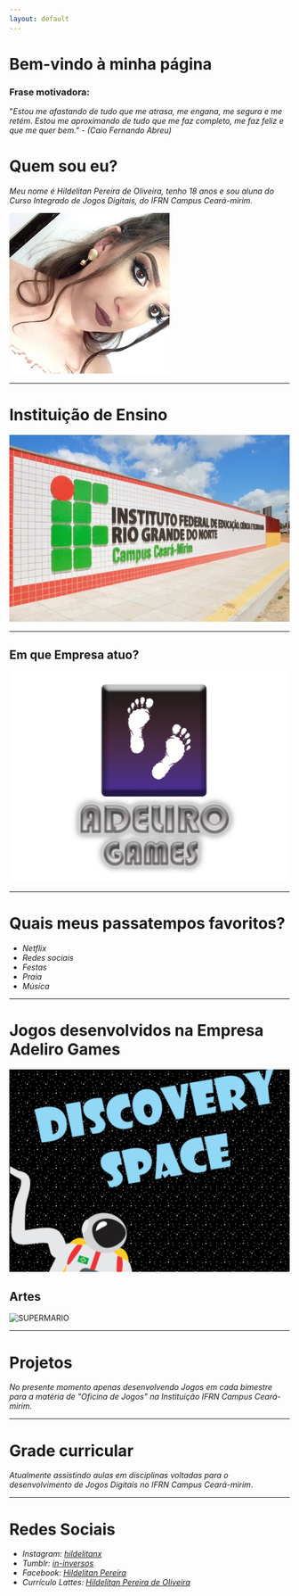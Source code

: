 ```yaml
---
layout: default
---
```


# Bem-vindo à minha página

### Frase motivadora:

"_Estou me afastando de tudo que me atrasa, me engana, me segura e me retém. Estou me aproximando de tudo que me faz completo, me faz feliz e que me quer bem." - (Caio Fernando Abreu)_

# Quem sou eu?

_Meu nome é Hildelitan Pereira de Oliveira, tenho 18 anos e sou aluna do Curso Integrado de Jogos Digitais, do IFRN Campus Ceará-mirim._

![](fotopessoal.jpg)

* * *

# Instituição de Ensino

![](escola.JPG)

* * * 

## Em que Empresa atuo?

![](marcaempresa.png)

* * * 

# Quais meus passatempos favoritos?

* _Netflix_  
* _Redes sociais_  
* _Festas_  
* _Praia_  
* _Música_  

* * * 

# Jogos desenvolvidos na Empresa Adeliro Games

[![](discoveryspace.png)](https://hildelitan.github.io/DiscoverySpace/)


## Artes


![SUPERMARIO](http://www.imagenspng.com.br/wp-content/uploads/2015/02/super-mario-01.png)

* * *

# Projetos

_No presente momento apenas desenvolvendo Jogos em cada bimestre para a matéria de "Oficina de Jogos" na Instituição IFRN Campus Ceará-mirim_.  

* * *

# Grade curricular

_Atualmente assistindo aulas em disciplinas voltadas para o desenvolvimento de Jogos Digitais no IFRN Campus Ceará-mirim_. 

* * *

# Redes Sociais 

* _Instagram:  [hildelitanx](https://www.instagram.com/hildelitanx/)_    
* _Tumblr:  [in-inversos](http://in-inversos.tumblr.com/)_    
* _Facebook:  [Hildelitan Pereira](https://www.facebook.com/hildelitan)_    
* _Currículo Lattes: [Hildelitan Pereira de Oliveira](http://lattes.cnpq.br/5361936635040520)_  
